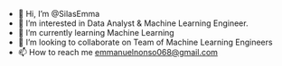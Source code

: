 - 👋 Hi, I’m @SilasEmma
- 👀 I’m interested in Data Analyst & Machine Learning Engineer.
- 🌱 I’m currently learning Machine Learning
- 💞️ I’m looking to collaborate on Team of Machine Learning Engineers 
- 📫 How to reach me emmanuelnonso068@gmail.com

<!---
SilasEmma/SilasEmma is a ✨ special ✨ repository because its `README.md` (this file) appears on your GitHub profile.
You can click the Preview link to take a look at your changes.
--->
